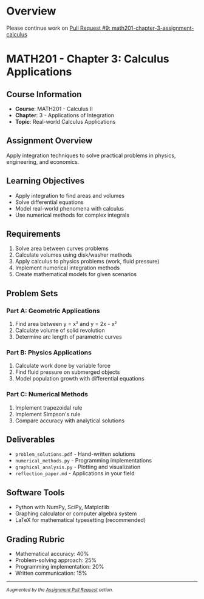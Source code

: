 # Overview

Please continue work on [Pull Request #9: math201-chapter-3-assignment-calculus](https://github.com/scalarion/assignment-pull-request-test/pull/9)

# MATH201 - Chapter 3: Calculus Applications

## Course Information

- **Course**: MATH201 - Calculus II
- **Chapter**: 3 - Applications of Integration
- **Topic**: Real-world Calculus Applications

## Assignment Overview

Apply integration techniques to solve practical problems in physics,
engineering, and economics.

## Learning Objectives

- Apply integration to find areas and volumes
- Solve differential equations
- Model real-world phenomena with calculus
- Use numerical methods for complex integrals

## Requirements

1. Solve area between curves problems
2. Calculate volumes using disk/washer methods
3. Apply calculus to physics problems (work, fluid pressure)
4. Implement numerical integration methods
5. Create mathematical models for given scenarios

## Problem Sets

### Part A: Geometric Applications

1. Find area between y = x² and y = 2x - x²
2. Calculate volume of solid revolution
3. Determine arc length of parametric curves

### Part B: Physics Applications

1. Calculate work done by variable force
2. Find fluid pressure on submerged objects
3. Model population growth with differential equations

### Part C: Numerical Methods

1. Implement trapezoidal rule
2. Implement Simpson's rule
3. Compare accuracy with analytical solutions

## Deliverables

- `problem_solutions.pdf` - Hand-written solutions
- `numerical_methods.py` - Programming implementations
- `graphical_analysis.py` - Plotting and visualization
- `reflection_paper.md` - Applications in your field

## Software Tools

- Python with NumPy, SciPy, Matplotlib
- Graphing calculator or computer algebra system
- LaTeX for mathematical typesetting (recommended)

## Grading Rubric

- Mathematical accuracy: 40%
- Problem-solving approach: 25%
- Programming implementation: 20%
- Written communication: 15%

---
<sub>*Augmented by the [Assignment Pull Request](https://github.com/majikmate/assignment-pull-request) action.*</sub>

